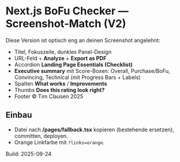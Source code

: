 # Next.js BoFu Checker — Screenshot-Match (V2)

Diese Version ist optisch eng an deinen Screenshot angelehnt:
- Titel, Fokuszeile, dunkles Panel-Design
- URL-Feld + **Analyze** + **Export as PDF**
- Accordion **Landing Page Essentials (Checklist)**
- **Executive summary** mit Score-Boxen: Overall, Purchase/BoFu, Convincing, Technical (mit Progress Bars + Labels)
- Spalten **What works** / **Improvements**
- Thumbs **Does this rating look right?**
- Footer © Tim Clausen 2025

## Einbau
- Datei nach **/pages/fallback.tsx** kopieren (bestehende ersetzen), committen, deployen.
- Orange Linkfarbe mit `?links=orange`.

Build: 2025-09-24
